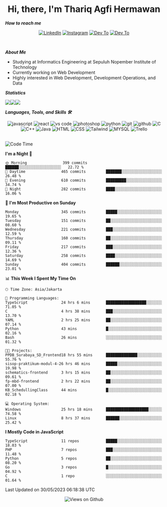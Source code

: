 <div align="center">
  <h1>Hi, there, I'm Thariq Agfi Hermawan</h1>
</div>


***How to reach me***
<p align='center'>
   <a href="https://www.linkedin.com/in/thariqagfihermawan" target="_blank"><img src="https://img.shields.io/badge/LinkedIn-0077B5?style=for-the-badge&logo=linkedin&logoColor=white" alt="LinkedIn"></a>
   <a href="https://www.instagram.com/thoriqagfi" target="_blank"><img src="https://img.shields.io/badge/Instagram-E4405F?style=for-the-badge&logo=instagram&logoColor=white" alt="Instagram"></a>
   <a href="https://medium.com/@thoriq.aghfi60" target="_blank"><img src="https://img.shields.io/badge/Medium-12100E?style=for-the-badge&logo=medium&logoColor=white" alt="Dev To"></a>
   <a href="https://linktr.ee/thoriqagfi" target="_blank"><img src="https://img.shields.io/badge/linktree-1de9b6?style=for-the-badge&logo=linktree&logoColor=white" alt="Dev To"></a>
</p>

<br>

***About Me***
- Studying at Informatics Engineering at Sepuluh Nopember Institute of Technology
- Currently working on Web Development
- Highly interested in Web Development, Development Operations, and Data

***Statistics***

<!-- [![GitHub Streak](http://github-readme-streak-stats.herokuapp.com?user=thoriqagfi&theme=dark)](https://git.io/streak-stats) -->

<div align="center">
  <div style="display: flex;">
    <img src="http://github-readme-streak-stats.herokuapp.com?user=thoriqagfi&theme=chartreuse-dark"/>
    <img src="https://github-readme-stats.vercel.app/api/top-langs/?username=thoriqagfi&layout=compact&&theme=chartreuse-dark&langs_count=8)](https://github.com/thoriqagfi"/>
    <img src="https://github-readme-stats.vercel.app/api?username=thoriqagfi&show_icons=true&theme=chartreuse-dark"/>
  </div>
</div>

<!-- [![Top Langs](https://github-readme-stats.vercel.app/api/top-langs/?username=thoriqagfi&layout=compact&&theme=chartreuse-dark&langs_count=8)](https://github.com/thoriqagfi)
< ![Agfi's GitHub stats](https://github-readme-stats.vercel.app/api?username=thoriqagfi&show_icons=true&theme=chartreuse-dark) -->

***Languages, Tools, and Skills 🛠***

  <div align="center">
    <img src="https://img.shields.io/badge/JavaScript-F7DF1E?style=for-the-badge&logo=javascript&logoColor=black" alt="javascript" />
    <img src="https://img.shields.io/badge/React-61DAFB?style=for-the-badge&logo=react&logoColor=black" alt="react" />
    <img src="https://img.shields.io/badge/vs%20code-007ACC?style=for-the-badge&logo=visual%20studio%20code&logoColor=white" alt="vs code" />
    <img src="https://img.shields.io/badge/adobe%20photoshop-31A8FF?style=for-the-badge&logo=adobe%20photoshop&logoColor=white" alt="photoshop" />
    <img src="https://img.shields.io/badge/python-3776AB?style=for-the-badge&logo=python&logoColor=white" alt="python" />
    <img src="https://img.shields.io/badge/Git-F05032?style=for-the-badge&logo=git&logoColor=white" alt="git" />
    <img src="https://img.shields.io/badge/GitHub-100000?style=for-the-badge&logo=github&logoColor=white" alt="github" />
    <img src="https://img.shields.io/badge/c-%2300599C.svg?style=for-the-badge&logo=c&logoColor=white" alt="C" />
    <img src="https://img.shields.io/badge/c++-%2300599C.svg?style=for-the-badge&logo=c%2B%2B&logoColor=white" alt="C++" />
    <img src="https://img.shields.io/badge/Java-ED8B00?style=for-the-badge&logo=java&logoColor=white" alt="Java"/>
    <img src="https://img.shields.io/badge/HTML5-E34F26?style=for-the-badge&logo=html5&logoColor=white" alt="HTML" />
    <img src="https://img.shields.io/badge/CSS-239120?&style=for-the-badge&logo=css3&logoColor=white" alt ="CSS" />
    <img src="https://img.shields.io/badge/tailwindcss-%2338B2AC.svg?style=for-the-badge&logo=tailwind-css&logoColor=white" alt="Tailwind" />
    <img src="https://img.shields.io/badge/MySQL-00000F?style=for-the-badge&logo=mysql&logoColor=white" alt="MYSQL" />
    <img src="https://img.shields.io/badge/Trello-%23026AA7.svg?style=for-the-badge&logo=Trello&logoColor=white" alt="Trello" />
  </div><br>

<!--START_SECTION:waka-->
![Code Time](http://img.shields.io/badge/Code%20Time-422%20hrs%2014%20mins-blue)

**I'm a Night 🦉** 

```text
🌞 Morning                399 commits         ██████░░░░░░░░░░░░░░░░░░░   22.72 % 
🌆 Daytime                465 commits         ███████░░░░░░░░░░░░░░░░░░   26.48 % 
🌃 Evening                610 commits         █████████░░░░░░░░░░░░░░░░   34.74 % 
🌙 Night                  282 commits         ████░░░░░░░░░░░░░░░░░░░░░   16.06 % 
```
📅 **I'm Most Productive on Sunday** 

```text
Monday                   345 commits         █████░░░░░░░░░░░░░░░░░░░░   19.65 % 
Tuesday                  151 commits         ██░░░░░░░░░░░░░░░░░░░░░░░   08.60 % 
Wednesday                221 commits         ███░░░░░░░░░░░░░░░░░░░░░░   12.59 % 
Thursday                 160 commits         ██░░░░░░░░░░░░░░░░░░░░░░░   09.11 % 
Friday                   217 commits         ███░░░░░░░░░░░░░░░░░░░░░░   12.36 % 
Saturday                 258 commits         ████░░░░░░░░░░░░░░░░░░░░░   14.69 % 
Sunday                   404 commits         ██████░░░░░░░░░░░░░░░░░░░   23.01 % 
```


📊 **This Week I Spent My Time On** 

```text
🕑︎ Time Zone: Asia/Jakarta

💬 Programming Languages: 
TypeScript               24 hrs 6 mins       ██████████████████░░░░░░░   71.05 % 
C                        4 hrs 38 mins       ███░░░░░░░░░░░░░░░░░░░░░░   13.70 % 
YAML                     2 hrs 25 mins       ██░░░░░░░░░░░░░░░░░░░░░░░   07.14 % 
Python                   43 mins             █░░░░░░░░░░░░░░░░░░░░░░░░   02.16 % 
Bash                     26 mins             ░░░░░░░░░░░░░░░░░░░░░░░░░   01.32 % 

🐱‍💻 Projects: 
PPDB_Surabaya_SD_Frontend18 hrs 55 mins      ██████████████░░░░░░░░░░░   55.76 % 
sisop-praktikum-modul-4-26 hrs 46 mins       █████░░░░░░░░░░░░░░░░░░░░   19.98 % 
schematics-frontend      3 hrs 15 mins       ██░░░░░░░░░░░░░░░░░░░░░░░   09.61 % 
fp-mbd-frontend          2 hrs 22 mins       ██░░░░░░░░░░░░░░░░░░░░░░░   07.00 % 
KB_SchedullingClass      44 mins             █░░░░░░░░░░░░░░░░░░░░░░░░   02.18 % 

💻 Operating System: 
Windows                  25 hrs 18 mins      ███████████████████░░░░░░   74.58 % 
Linux                    8 hrs 37 mins       ██████░░░░░░░░░░░░░░░░░░░   25.42 % 
```

**I Mostly Code in JavaScript** 

```text
TypeScript               11 repos            █████░░░░░░░░░░░░░░░░░░░░   18.03 % 
PHP                      7 repos             ███░░░░░░░░░░░░░░░░░░░░░░   11.48 % 
Python                   5 repos             ██░░░░░░░░░░░░░░░░░░░░░░░   08.20 % 
Go                       3 repos             █░░░░░░░░░░░░░░░░░░░░░░░░   04.92 % 
C                        1 repo              ░░░░░░░░░░░░░░░░░░░░░░░░░   01.64 % 
```




 Last Updated on 30/05/2023 06:18:38 UTC
<!--END_SECTION:waka-->

<div align="center">
<img src="https://komarev.com/ghpvc/?username=thoriqagfi&color=blue" alt="Views on Github" />
</div>